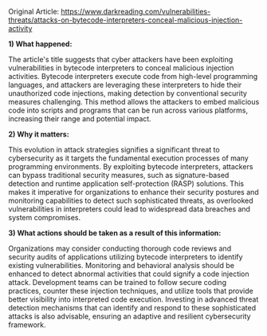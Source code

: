 Original Article: https://www.darkreading.com/vulnerabilities-threats/attacks-on-bytecode-interpreters-conceal-malicious-injection-activity

**1) What happened:**

The article's title suggests that cyber attackers have been exploiting vulnerabilities in bytecode interpreters to conceal malicious injection activities. Bytecode interpreters execute code from high-level programming languages, and attackers are leveraging these interpreters to hide their unauthorized code injections, making detection by conventional security measures challenging. This method allows the attackers to embed malicious code into scripts and programs that can be run across various platforms, increasing their range and potential impact.

**2) Why it matters:**

This evolution in attack strategies signifies a significant threat to cybersecurity as it targets the fundamental execution processes of many programming environments. By exploiting bytecode interpreters, attackers can bypass traditional security measures, such as signature-based detection and runtime application self-protection (RASP) solutions. This makes it imperative for organizations to enhance their security postures and monitoring capabilities to detect such sophisticated threats, as overlooked vulnerabilities in interpreters could lead to widespread data breaches and system compromises.

**3) What actions should be taken as a result of this information:**

Organizations may consider conducting thorough code reviews and security audits of applications utilizing bytecode interpreters to identify existing vulnerabilities. Monitoring and behavioral analysis should be enhanced to detect abnormal activities that could signify a code injection attack. Development teams can be trained to follow secure coding practices, counter these injection techniques, and utilize tools that provide better visibility into interpreted code execution. Investing in advanced threat detection mechanisms that can identify and respond to these sophisticated attacks is also advisable, ensuring an adaptive and resilient cybersecurity framework.